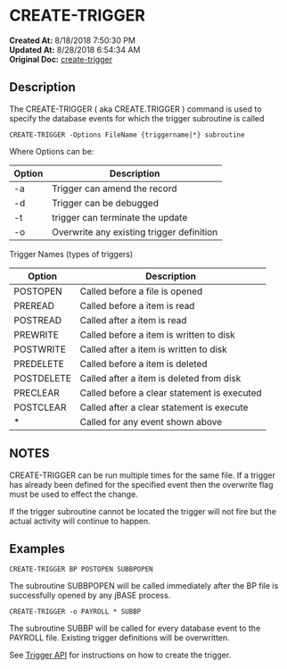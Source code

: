 # CREATE-TRIGGER

**Created At:** 8/18/2018 7:50:30 PM  
**Updated At:** 8/28/2018 6:54:34 AM  
**Original Doc:** [create-trigger](https://docs.jbase.com/42462-distributed-files/create-trigger)  


## Description 

The CREATE-TRIGGER ( aka CREATE.TRIGGER ) command is used to specify the database events for which the trigger subroutine is called

```
CREATE-TRIGGER -Options FileName {triggername|*} subroutine
```



Where Options can be:




| Option<br> | Description<br> |
| --- | --- |
| -a<br> | Trigger can amend the record<br> |
| -d<br> | Trigger can be debugged<br> |
| -t<br> | trigger can terminate the update<br> |
| -o<br> | Overwrite any existing trigger definition<br> |


Trigger Names (types of triggers)


| Option<br> | Description<br> |
| --- | --- |
| POSTOPEN<br> | Called before a file is opened<br> |
| PREREAD<br> | Called before a item is read<br> |
| POSTREAD<br> | Called after a item is read<br> |
| PREWRITE<br> | Called before a item is written to disk<br> |
| POSTWRITE<br> | Called after a item is written to disk<br> |
| PREDELETE<br> | Called before a item is deleted<br> |
| POSTDELETE<br> | Called after a item is deleted from disk<br> |
| PRECLEAR<br> | Called before a clear statement is executed<br> |
| POSTCLEAR<br> | Called after a clear statement is execute<br> |
| \*<br> | Called for any event shown above<br> |


## NOTES

CREATE-TRIGGER can be run multiple times for the same file. If a trigger has already been defined for the specified event then the overwrite flag must be used to effect the change.

If the trigger subroutine cannot be located the trigger will not fire but the actual activity will continue to happen.

## Examples

```
CREATE-TRIGGER BP POSTOPEN SUBBPOPEN
```

The subroutine SUBBPOPEN will be called immediately after the BP file is successfully opened by any jBASE process.

```
CREATE-TRIGGER -o PAYROLL * SUBBP
```

The subroutine SUBBP will be called for every database event to the PAYROLL file. Existing trigger definitions will be overwritten.

See [Trigger API](/42462-distributed-files/triggerapi) for instructions on how to create the trigger.


